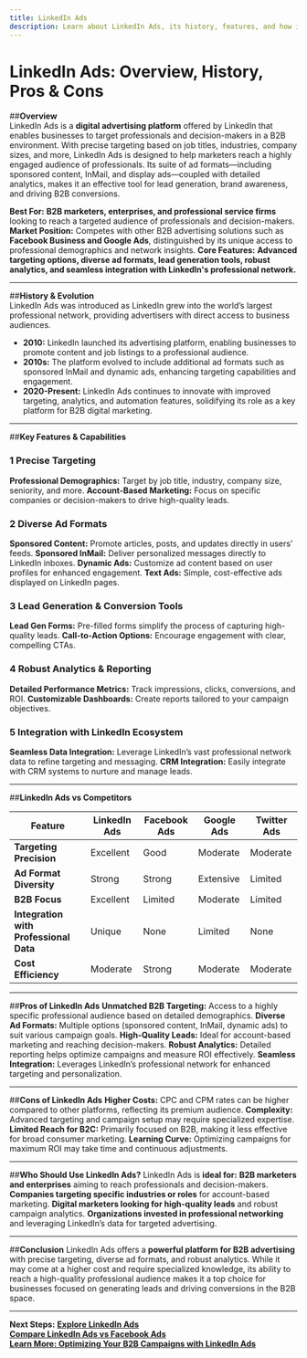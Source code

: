 ```yaml
---
title: LinkedIn Ads
description: Learn about LinkedIn Ads, its history, features, and how it compares to other B2B advertising platforms.
---
```


# **LinkedIn Ads: Overview, History, Pros & Cons**

##**Overview**  
LinkedIn Ads is a **digital advertising platform** offered by LinkedIn that enables businesses to target professionals and decision-makers in a B2B environment. With precise targeting based on job titles, industries, company sizes, and more, LinkedIn Ads is designed to help marketers reach a highly engaged audience of professionals. Its suite of ad formats—including sponsored content, InMail, and display ads—coupled with detailed analytics, makes it an effective tool for lead generation, brand awareness, and driving B2B conversions.

 **Best For:** **B2B marketers, enterprises, and professional service firms** looking to reach a targeted audience of professionals and decision-makers.
 **Market Position:** Competes with other B2B advertising solutions such as **Facebook Business and Google Ads**, distinguished by its unique access to professional demographics and network insights.
 **Core Features:** **Advanced targeting options, diverse ad formats, lead generation tools, robust analytics, and seamless integration with LinkedIn's professional network.**

---

##**History & Evolution**  
LinkedIn Ads was introduced as LinkedIn grew into the world’s largest professional network, providing advertisers with direct access to business audiences.

- **2010:** LinkedIn launched its advertising platform, enabling businesses to promote content and job listings to a professional audience.
- **2010s:** The platform evolved to include additional ad formats such as sponsored InMail and dynamic ads, enhancing targeting capabilities and engagement.
- **2020-Present:** LinkedIn Ads continues to innovate with improved targeting, analytics, and automation features, solidifying its role as a key platform for B2B digital marketing.

---

##**Key Features & Capabilities**

### **1 Precise Targeting**
 **Professional Demographics:** Target by job title, industry, company size, seniority, and more.
 **Account-Based Marketing:** Focus on specific companies or decision-makers to drive high-quality leads.

### **2 Diverse Ad Formats**
 **Sponsored Content:** Promote articles, posts, and updates directly in users’ feeds.
 **Sponsored InMail:** Deliver personalized messages directly to LinkedIn inboxes.
 **Dynamic Ads:** Customize ad content based on user profiles for enhanced engagement.
 **Text Ads:** Simple, cost-effective ads displayed on LinkedIn pages.

### **3 Lead Generation & Conversion Tools**
 **Lead Gen Forms:** Pre-filled forms simplify the process of capturing high-quality leads.
 **Call-to-Action Options:** Encourage engagement with clear, compelling CTAs.

### **4 Robust Analytics & Reporting**
 **Detailed Performance Metrics:** Track impressions, clicks, conversions, and ROI.
 **Customizable Dashboards:** Create reports tailored to your campaign objectives.

### **5 Integration with LinkedIn Ecosystem**
 **Seamless Data Integration:** Leverage LinkedIn’s vast professional network data to refine targeting and messaging.
 **CRM Integration:** Easily integrate with CRM systems to nurture and manage leads.

---

##**LinkedIn Ads vs Competitors**

| Feature                   | LinkedIn Ads         | Facebook Ads      | Google Ads          | Twitter Ads       |
|---------------------------|----------------------|-------------------|---------------------|-------------------|
| **Targeting Precision**   |  Excellent         |  Good           |  Moderate         |  Moderate       |
| **Ad Format Diversity**   |  Strong            |  Strong         |  Extensive        |  Limited        |
| **B2B Focus**             |  Excellent         |  Limited        |  Moderate         |  Limited        |
| **Integration with Professional Data** |  Unique  |  None         |  Limited         |  None           |
| **Cost Efficiency**       |  Moderate          |  Strong         |  Moderate         |  Moderate       |

---

##**Pros of LinkedIn Ads**
 **Unmatched B2B Targeting:** Access to a highly specific professional audience based on detailed demographics.
 **Diverse Ad Formats:** Multiple options (sponsored content, InMail, dynamic ads) to suit various campaign goals.
 **High-Quality Leads:** Ideal for account-based marketing and reaching decision-makers.
 **Robust Analytics:** Detailed reporting helps optimize campaigns and measure ROI effectively.
 **Seamless Integration:** Leverages LinkedIn’s professional network for enhanced targeting and personalization.

---

##**Cons of LinkedIn Ads**
 **Higher Costs:** CPC and CPM rates can be higher compared to other platforms, reflecting its premium audience.
 **Complexity:** Advanced targeting and campaign setup may require specialized expertise.
 **Limited Reach for B2C:** Primarily focused on B2B, making it less effective for broad consumer marketing.
 **Learning Curve:** Optimizing campaigns for maximum ROI may take time and continuous adjustments.

---

##**Who Should Use LinkedIn Ads?**
LinkedIn Ads is **ideal for:**
 **B2B marketers and enterprises** aiming to reach professionals and decision-makers.
 **Companies targeting specific industries or roles** for account-based marketing.
 **Digital marketers looking for high-quality leads** and robust campaign analytics.
 **Organizations invested in professional networking** and leveraging LinkedIn’s data for targeted advertising.

---

##**Conclusion**
LinkedIn Ads offers a **powerful platform for B2B advertising** with precise targeting, diverse ad formats, and robust analytics. While it may come at a higher cost and require specialized knowledge, its ability to reach a high-quality professional audience makes it a top choice for businesses focused on generating leads and driving conversions in the B2B space.

---

 **Next Steps:**
 **[Explore LinkedIn Ads](https://business.linkedin.com/marketing-solutions/ads)**  
 **[Compare LinkedIn Ads vs Facebook Ads](#)**  
 **[Learn More: Optimizing Your B2B Campaigns with LinkedIn Ads](#)**
